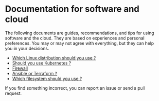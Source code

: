 # Documentation for software and cloud

The following documents are guides, recommendations, and tips for using software and the cloud. They are based on experiences and personal preferences. You may or may not agree with everything, but they can help you in your decisions.

 - [Which Linux distribution should you use ?](which-linux-distribution.md)
 - [Should you use Kubernetes ?](should-you-use-kubernetes.md)
 - [Firewall](firewall.md)
 - [Ansible or Terraform ?](ansible-or-terraform.md)
 - [Which filesystem should you use ?](which-filesystem.md)

If you find something incorrect, you can report an issue or send a pull request.